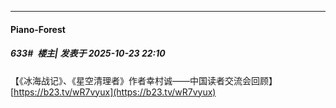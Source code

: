 ﻿
*****

####  Piano-Forest  
##### 633#         楼主| 发表于 2025-10-23 22:10

【《冰海战记》、《星空清理者》作者幸村诚——中国读者交流会回顾】 
[https://b23.tv/wR7vyux](https://b23.tv/wR7vyux)

